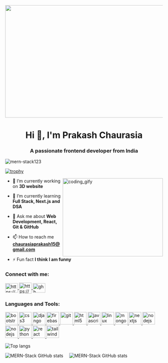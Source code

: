 <img align="center" width="1300" height="360" src="https://mir-s3-cdn-cf.behance.net/project_modules/1400_opt_1/22b22287602523.5dbd29081561d.gif">

<h1 align="center">Hi 👋, I'm Prakash Chaurasia</h1>
<h3 align="center">A passionate frontend developer from India</h3>

<p align="left">
<img src="https://komarev.com/ghpvc/?username=mern-stack123&label=Profile%20views&color=FF00FF&style=flat" alt="mern-stack123" />
</p>
<!-- <p align="left">
<a href="https://github.com/ryo-ma/github-profile-trophy">
<img src="https://github-profile-trophy.vercel.app/?username=mern-stack123" alt="mern-stack123" />
</a>
</p> -->

[![trophy](https://github-profile-trophy.vercel.app/?username=mern-stack123&theme=dracula&margin-w=10&no-frame=true)](https://github.com/mern-stack123/github-profile-trophy)

<img align="right" width=320 height=250 alt="coding_gify" src="https://media4.giphy.com/media/RbDKaczqWovIugyJmW/giphy.gif?cid=ecf05e47vxpozmtfufjsdeqgqagekn2e6lgdot226rt0w8vm&rid=giphy.gif&ct=g">

- 🔭 I’m currently working on **3D website**

- 🌱 I’m currently learning **Full Stack, Next.js and DSA**

- 💬 Ask me about **Web Development, React, Git & GitHub**

- 📫 How to reach me **chaurasiaprakash15@gmail.com**

<!--- 📄 Know about my experiences [https://drive.google.com/file/d/1mI7ik8D58QR3KsmyC5MTPJi8IaFClpOe/view?usp=sharing](https://drive.google.com/file/d/1mI7ik8D58QR3KsmyC5MTPJi8IaFClpOe/view?usp=sharing)-->

- ⚡ Fun fact **I think I am funny**

<h3 align="left">Connect with me:</h3>
<p align="left">
<a href="https://linkedin.com/in/https://www.linkedin.com/in/prakash-chaurasia-nagvanshi-90153413b/" target="blank">
<img align="center" src="https://www.pngall.com/wp-content/uploads/2016/07/Linkedin-Download-PNG.png" alt="https://www.linkedin.com/in/prakash-chaurasia-nagvanshi-90153413b/" height="30" width="40" />
</a>
<a href="https://www.hackerrank.com/https://www.hackerrank.com/prakashvns05" target="blank">
<img align="center" src="https://upload.wikimedia.org/wikipedia/commons/thumb/4/40/HackerRank_Icon-1000px.png/330px-HackerRank_Icon-1000px.png" alt="https://www.hackerrank.com/prakashvns05" height="35" width="40" />
</a>
<!--<a href="https://discord.gg/ghh Prakash#5967" target="blank">
<img align="center" src="https://www.logo.wine/a/logo/GitHub/GitHub-Icon-White-Dark-Background-Logo.wine.svg" alt="ghh Prakash#5967" height="30" width="40" />
</a>-->
<a href="https://github.com/MERN-Stack123" target="blank">
<img align="center" src="https://www.logo.wine/a/logo/GitHub/GitHub-Icon-White-Dark-Background-Logo.wine.svg" alt="ghh Prakash#5967" height="30" width="40" />
</a>
</p>

<h3 align="left">Languages and Tools:</h3>
<p align="left"> 
<!--<a href="https://aws.amazon.com/amplify/" target="_blank" rel="noreferrer">
<img src="https://docs.amplify.aws/assets/logo-dark.svg" alt="amplify" width="40" height="40"/>
</a>-->
<!--<a href="https://babeljs.io/" target="_blank" rel="noreferrer">
<img src="https://www.vectorlogo.zone/logos/babeljs/babeljs-icon.svg" alt="babel" width="40" height="40"/>
</a>-->
<a href="https://getbootstrap.com" target="_blank" rel="noreferrer"> 
<img src="https://getbootstrap.com/docs/5.3/assets/brand/bootstrap-logo-shadow.png" alt="bootstrap" width="40" height="40"/> 
</a> 
<!-- <a href="https://www.w3schools.com/css/" target="_blank" rel="noreferrer"> 
<img src="https://raw.githubusercontent.com/devicons/devicon/master/icons/css3/css3-original-wordmark.svg" alt="css3" width="40" height="40"/> 
</a>  -->
 
<a href="https://www.w3schools.com/css/" target="_blank" rel="noreferrer"> 
<img src="https://upload.wikimedia.org/wikipedia/commons/thumb/6/62/CSS3_logo.svg/512px-CSS3_logo.svg.png?20210705212817" alt="css3" width="40" height="40"/> 
</a> 
 
<a href="https://www.djangoproject.com/" target="_blank" rel="noreferrer"> 
<img src="https://cdn.worldvectorlogo.com/logos/django.svg" alt="django" width="40" height="40"/> 
</a> 
<a href="https://firebase.google.com/" target="_blank" rel="noreferrer"> 
<img src="https://www.vectorlogo.zone/logos/firebase/firebase-icon.svg" alt="firebase" width="40" height="40"/> 
</a> 
<a href="https://git-scm.com/" target="_blank" rel="noreferrer"> 
<img src="https://www.vectorlogo.zone/logos/git-scm/git-scm-icon.svg" alt="git" width="40" height="40"/> 
</a> 
<a href="https://www.w3.org/html/" target="_blank" rel="noreferrer"> 
<img src="https://icon-library.com/images/html5-icon/html5-icon-13.jpg" alt="html5" width="40" height="40"/> 
</a> 
<a href="https://developer.mozilla.org/en-US/docs/Web/JavaScript" target="_blank" rel="noreferrer"> 
<img src="https://upload.wikimedia.org/wikipedia/commons/3/3b/Javascript_Logo.png" alt="javascript" width="40" height="40"/> 
</a> 
<a href="https://www.kali.org/docs/" target="_blank" rel="noreferrer"> 
<img src="https://w7.pngwing.com/pngs/600/114/png-transparent-dragon-kali-linux-android-linux-logo-silhouette-linux-thumbnail.png" alt="linux" width="40" height="40" /> 
</a> 
<a href="https://www.mongodb.com/" target="_blank" rel="noreferrer"> 
<img src="https://img.icons8.com/color/256/mongodb.png" alt="mongodb" width="40" height="40"/> 
</a> 
<!--<a href="https://www.mysql.com/" target="_blank" rel="noreferrer"> 
<img src="https://www.freepnglogos.com/uploads/logo-mysql-png/logo-mysql-mysql-logo-png-images-are-download-crazypng-21.png" width="40" height="40"/> 
</a> -->
<a href="https://nextjs.org/" target="_blank" rel="noreferrer"> 
<img src="https://res.cloudinary.com/startup-grind/image/upload/c_fill,dpr_2.0,f_auto,g_center,h_1080,q_100,w_1080/v1/gcs/platform-data-dsc/events/nextjs-boilerplate-logo.png" alt="nextjs" width="40" height="40"/> 
</a> 
<a href="https://nodejs.org" target="_blank" rel="noreferrer"> 
<img src="https://cdn-icons-png.flaticon.com/512/919/919825.png" alt="nodejs" width="40" height="40"/> 
</a> 

<a href="https://nodejs.org" target="_blank" rel="noreferrer"> 
<img src="https://encrypted-tbn0.gstatic.com/images?q=tbn:ANd9GcQ18v7qjb95jfqfBueH0PMFkla_3cPQQORDPL_pkACa7Z1IpqKY-8fkvEv75YiV5cwwRXE&usqp=CAU" alt="nodejs" width="40" height="40"/> 
</a> 
<a href="https://www.python.org" target="_blank" rel="noreferrer"> 
<img src="https://brandslogos.com/wp-content/uploads/images/large/python-logo.png" alt="python" width="40" height="40"/> 
</a> <a href="https://reactjs.org/" target="_blank" rel="noreferrer"> 
<img src="https://encrypted-tbn0.gstatic.com/images?q=tbn:ANd9GcTbAmafdPNr9fd0KC0Z98WYEC7Wl1wYlPVf-A&usqp=CAU" alt="react" width="40" height="40"/> 
</a> 
<a href="https://tailwindcss.com/" target="_blank" rel="noreferrer"> 
<img src="https://www.vectorlogo.zone/logos/tailwindcss/tailwindcss-icon.svg" alt="tailwind" width="40" height="40"/> 
</a> 
</p>



![Top langs](https://github-readme-stats.vercel.app/api/top-langs?username=mern-stack123&show_icons=true&locale=en&layout=compact&theme=synthwave&hide_border=true)<br>

![MERN-Stack GitHub stats](https://github-readme-stats.vercel.app/api?username=mern-stack123&show_icons=true&theme=synthwave&hide_border=true)&nbsp;&nbsp;&nbsp;&nbsp;
![MERN-Stack GitHub stats](https://github-readme-streak-stats.herokuapp.com/?user=mern-stack123&theme=synthwave&hide_border=true)
<!--![MERN-Stack GitHub stats](https://github-readme-stats.vercel.app/api?username=mern-stack123&show_icons=true&theme=redical)
![MERN-Stack GitHub stats](https://github-readme-stats.vercel.app/api?username=mern-stack123&show_icons=true&theme=merko)
![MERN-Stack GitHub stats](https://github-readme-stats.vercel.app/api?username=mern-stack123&show_icons=true&theme=gruvbox)
![MERN-Stack GitHub stats](https://github-readme-stats.vercel.app/api?username=mern-stack123&show_icons=true&theme=onedark)
![MERN-Stack GitHub stats](https://github-readme-stats.vercel.app/api?username=mern-stack123&show_icons=true&theme=cobalt)
![MERN-Stack GitHub stats](https://github-readme-stats.vercel.app/api?username=mern-stack123&show_icons=true&theme=dracula)
![MERN-Stack GitHub stats](https://github-readme-stats.vercel.app/api?username=mern-stack123&show_icons=true&theme=highcontrast) -->

<!-- <p><img align="left" src="https://github-readme-stats.vercel.app/api/top-langs?username=mern-stack123&show_icons=true&locale=en&layout=compact&theme=synthwave" alt="mern-stack123" /></p> -->
<!-- <p><img align="left" src="https://github-readme-stats.vercel.app/api/top-langs?username=mern-stack123&show_icons=true&locale=en&layout=compact" alt="mern-stack123" /></p>
 -->
<!-- <p>&nbsp;<img align="center" src="https://github-readme-stats.vercel.app/api?username=mern-stack123&show_icons=true&locale=en" alt="mern-stack123" /></p> -->
<!-- <p><img align="center" src="https://github-readme-streak-stats.herokuapp.com/?user=mern-stack123&theme=synthwave" alt="mern-stack123" /></p> -->
